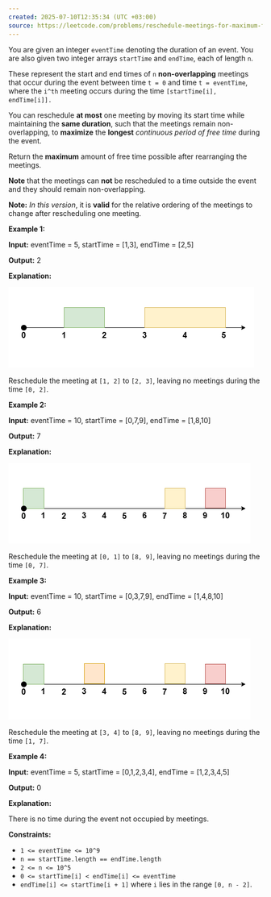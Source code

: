 ```yaml
---
created: 2025-07-10T12:35:34 (UTC +03:00)
source: https://leetcode.com/problems/reschedule-meetings-for-maximum-free-time-ii/description/?envType=daily-question&envId=2025-07-10
---
```

You are given an integer `eventTime` denoting the duration of an event. You are also given two integer arrays `startTime` and `endTime`, each of length `n`.

These represent the start and end times of `n` **non-overlapping** meetings that occur during the event between time `t = 0` and time `t = eventTime`, where the `i^th` meeting occurs during the time `[startTime[i], endTime[i]].`

You can reschedule **at most** one meeting by moving its start time while maintaining the **same duration**, such that the meetings remain non-overlapping, to **maximize** the **longest** _continuous period of free time_ during the event.

Return the **maximum** amount of free time possible after rearranging the meetings.

**Note** that the meetings can **not** be rescheduled to a time outside the event and they should remain non-overlapping.

**Note:** _In this version_, it is **valid** for the relative ordering of the meetings to change after rescheduling one meeting.


**Example 1:**

**Input:** eventTime = 5, startTime = \[1,3\], endTime = \[2,5\]

**Output:** 2

**Explanation:**

![alt text](image.png)

Reschedule the meeting at `[1, 2]` to `[2, 3]`, leaving no meetings during the time `[0, 2]`.


**Example 2:**

**Input:** eventTime = 10, startTime = \[0,7,9\], endTime = \[1,8,10\]

**Output:** 7

**Explanation:**

![alt text](image-1.png)

Reschedule the meeting at `[0, 1]` to `[8, 9]`, leaving no meetings during the time `[0, 7]`.


**Example 3:**

**Input:** eventTime = 10, startTime = \[0,3,7,9\], endTime = \[1,4,8,10\]

**Output:** 6

**Explanation:**

![alt text](image-2.png)

Reschedule the meeting at `[3, 4]` to `[8, 9]`, leaving no meetings during the time `[1, 7]`.


**Example 4:**

**Input:** eventTime = 5, startTime = \[0,1,2,3,4\], endTime = \[1,2,3,4,5\]

**Output:** 0

**Explanation:**

There is no time during the event not occupied by meetings.

**Constraints:**

-   `1 <= eventTime <= 10^9`
-   `n == startTime.length == endTime.length`
-   `2 <= n <= 10^5`
-   `0 <= startTime[i] < endTime[i] <= eventTime`
-   `endTime[i] <= startTime[i + 1]` where `i` lies in the range `[0, n - 2]`.
